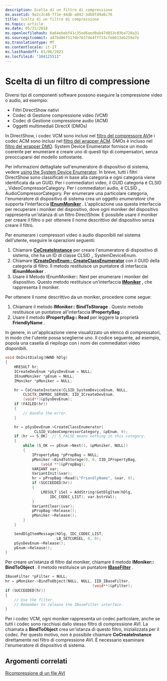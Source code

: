 ```yaml
---
description: Scelta di un filtro di compressione
ms.assetid: 9a2c3c48-771e-44db-a042-3db0fd9a6c76
title: Scelta di un filtro di compressione
ms.topic: article
ms.date: 05/31/2018
ms.openlocfilehash: 6a64ebebf41c35ed6aed9ab47d853c03ba720a31
ms.sourcegitcommit: a47bd86f517de76374e4fff33cfeb613eb259a7e
ms.translationtype: MT
ms.contentlocale: it-IT
ms.lasthandoff: 01/06/2021
ms.locfileid: "104125511"
---
```

# <a name="choosing-a-compression-filter"></a>Scelta di un filtro di compressione

Diversi tipi di componenti software possono eseguire la compressione video o audio, ad esempio:

-   Filtri DirectShow nativi
-   Codec di Gestione compressione video (VCM)
-   Codec di Gestione compressione audio (ACM)
-   Oggetti multimediali DirectX (DMOs)

In DirectShow, i codec VCM sono inclusi nel [filtro del compressore AVI](avi-compressor-filter.md)e i codec ACM sono inclusi nel [filtro del wrapper ACM](acm-wrapper-filter.md). DMOs è incluso nel [filtro del wrapper DMO](dmo-wrapper-filter.md). System Device Enumerator fornisce un modo coerente per enumerare e creare uno di questi tipi di compensatori, senza preoccuparsi del modello sottostante.

Per informazioni dettagliate sull'enumeratore di dispositivo di sistema, vedere [using the System Device Enumerator](using-the-system-device-enumerator.md). In breve, tutti i filtri DirectShow sono classificati in base alla categoria e ogni categoria viene identificata da un GUID. Per i commediatori video, il GUID categoria è CLSID \_ VideoCompressorCategory. Per i commediatori audio, è CLSID \_ AudioCompressorCategory. Per enumerare una particolare categoria, l'enumeratore di dispositivo di sistema crea un oggetto *enumeratore* che supporta l'interfaccia [**IEnumMoniker**](/windows/desktop/api/objidl/nn-objidl-ienummoniker) . L'applicazione usa questa interfaccia per recuperare i moniker del dispositivo, dove ogni moniker del dispositivo rappresenta un'istanza di un filtro DirectShow. È possibile usare il moniker per creare il filtro o per ottenere il nome descrittivo del dispositivo senza creare il filtro.

Per enumerare i compressori video o audio disponibili nel sistema dell'utente, eseguire le operazioni seguenti:

1.  Chiamare [**CoCreateInstance**](/windows/desktop/api/combaseapi/nf-combaseapi-cocreateinstance) per creare l'enumeratore di dispositivo di sistema, che ha un ID di classe CLSID \_ SystemDeviceEnum.
2.  Chiamare [**ICreateDevEnum:: CreateClassEnumerator**](/windows/desktop/api/Strmif/nf-strmif-icreatedevenum-createclassenumerator) con il GUID della categoria di filtro. Il metodo restituisce un puntatore di interfaccia **IEnumMoniker** .
3.  Usare il Metodo IEnumMoniker:: Next per enumerare i moniker del dispositivo. Questo metodo restituisce un'interfaccia [**IMoniker**](/windows/desktop/api/objidl/nn-objidl-imoniker) , che rappresenta il moniker.

Per ottenere il nome descrittivo da un moniker, procedere come segue:

1.  Chiamare il metodo **IMoniker:: BindToStorage** . Questo metodo restituisce un puntatore all'interfaccia **IPropertyBag** .
2.  Usare il metodo **IPropertyBag:: Read** per leggere la proprietà **FriendlyName** .

In genere, in un'applicazione viene visualizzato un elenco di compressatori, in modo che l'utente possa sceglierne uno. Il codice seguente, ad esempio, popola una casella di riepilogo con i nomi dei commediatori video disponibili.


```C++
void OnInitDialog(HWND hDlg)
{
    HRESULT hr;
    ICreateDevEnum *pSysDevEnum = NULL;
    IEnumMoniker *pEnum = NULL;
    IMoniker *pMoniker = NULL;

    hr = CoCreateInstance(CLSID_SystemDeviceEnum, NULL, 
        CLSCTX_INPROC_SERVER, IID_ICreateDevEnum, 
        (void**)&pSysDevEnum);
    if (FAILED(hr))
    {
        // Handle the error.
    }    

    hr = pSysDevEnum->CreateClassEnumerator(
             CLSID_VideoCompressorCategory, &pEnum, 0);
    if (hr == S_OK)  // S_FALSE means nothing in this category.
    {
        while (S_OK == pEnum->Next(1, &pMoniker, NULL))
        {
            IPropertyBag *pPropBag = NULL;
            pMoniker->BindToStorage(0, 0, IID_IPropertyBag, 
                (void **)&pPropBag);
            VARIANT var;
            VariantInit(&var);
            hr = pPropBag->Read(L"FriendlyName", &var, 0);
            if (SUCCEEDED(hr))
            {
                LRESULT iSel = AddString(GetDlgItem(hDlg, 
                    IDC_CODEC_LIST), var.bstrVal);
            }   
            VariantClear(&var); 
            pPropBag->Release();
            pMoniker->Release();
        }
    }

    SendDlgItemMessage(hDlg, IDC_CODEC_LIST, 
                       LB_SETCURSEL, 0, 0);
    pSysDevEnum->Release();
    pEnum->Release();
}
```



Per creare un'istanza di filtro dal moniker, chiamare il metodo **IMoniker:: BindToObject** . Il metodo restituisce un puntatore [**IBaseFilter**](/windows/desktop/api/Strmif/nn-strmif-ibasefilter) .


```C++
IBaseFilter *pFilter = NULL;
hr = pMoniker->BindToObject(NULL, NULL, IID_IBaseFilter, 
                                       (void**)&pFilter);
if (SUCCEEDED(hr))
{
    // Use the filter. 
    // Remember to release the IBaseFilter interface.
}
```



Per i codec VCM, ogni moniker rappresenta un codec particolare, anche se tutti i codec sono racchiusi dallo stesso filtro di compressione AVI. La chiamata a **BindToObject** crea un'istanza di questo filtro, inizializzata per il codec. Per questo motivo, non è possibile chiamare **CoCreateInstance** direttamente nel filtro di compressione AVI. È necessario esaminare l'enumeratore di dispositivo di sistema.

## <a name="related-topics"></a>Argomenti correlati

<dl> <dt>

[Ricompressione di un file AVI](recompressing-an-avi-file.md)
</dt> </dl>

 

 
